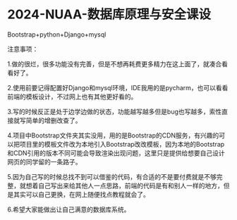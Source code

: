 # 2024-NUAA-数据库原理与安全课设

Bootstrap+python+Django+mysql

注意事项：

1.做的很烂，很多功能没有完善，但是不想再耗费更多精力在这上面了，就凑合看看好了。

2.使用前要记得配置好Django和mysql环境，IDE我用的是pycharm，也可以看看前端的模板设计，不过网上也有其他更好看的。

3.写的时候反正是处于边学边做的状态，功能越写越多但是bug也写越多，索性直接就写简单的增删改查了。

4.项目中Bootstrap文件夹其实没用，用的是Bootstrap的CDN服务，有兴趣的可以把项目里的模板文件改为本地引入Bootstrap改改模板，因为本地的Bootstrap和CDN引用的版本不同可能会导致渲染出现问题，这里只是提供给想要自己设计网页的同学留的一条路子。

5.因为自己写的时候总找不到可以借鉴的代码，有合适的不是要付费就是不够完整，就想着自己写出来给其他人一点思路，前端的代码是有和别人一样的地方，但是其实可以自己更换，在网上随便找点教程就会了。

6.希望大家能做出让自己满意的数据库系统。